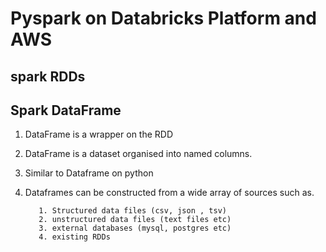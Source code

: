 # Pyspark on Databricks Platform and AWS
## spark RDDs

## Spark DataFrame
1. DataFrame is a wrapper on the RDD

2. DataFrame is a dataset organised into named columns. 
3. Similar to Dataframe on python
4. Dataframes can be constructed from a wide array of sources such as.

          1. Structured data files (csv, json , tsv)
          2. unstructured data files (text files etc)
          3. external databases (mysql, postgres etc)
          4. existing RDDs 

